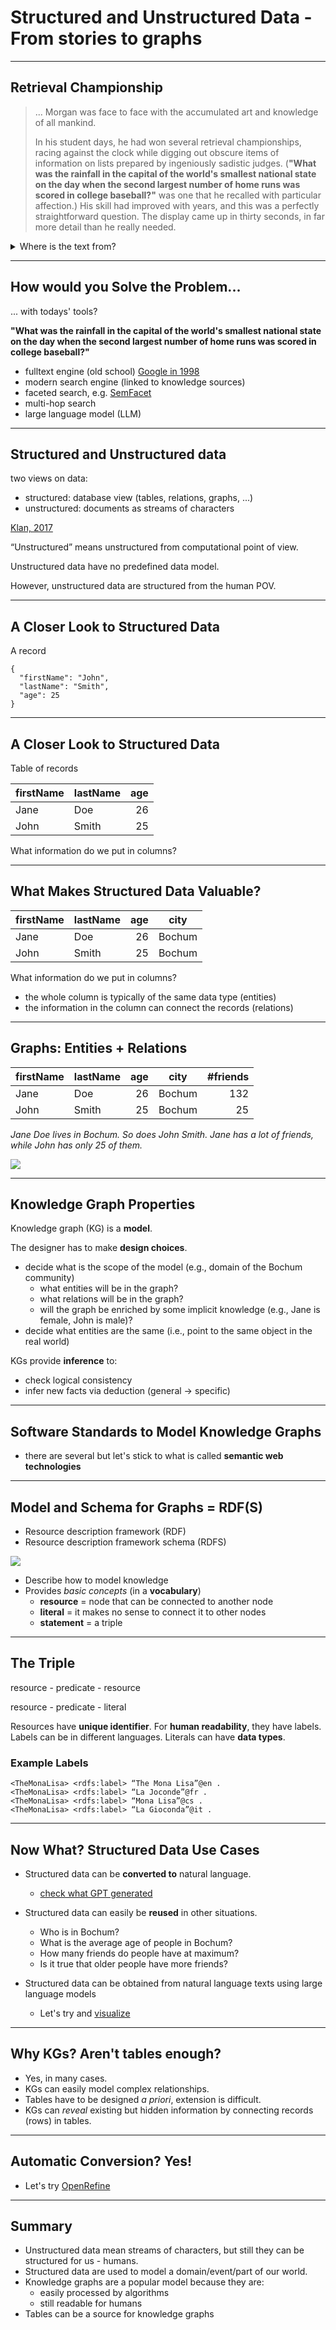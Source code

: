 # Structured and Unstructured Data - From stories to graphs

---

## Retrieval Championship

> ... Morgan was face to face with the accumulated art and knowledge of all mankind.
>
> In his student days, he had won several retrieval championships, racing against the clock while digging out obscure items of information on lists prepared by ingeniously sadistic judges. (**"What was the rainfall in the capital of the world's smallest national state on the day when the second largest number of home runs was scored in college baseball?"** was one that he recalled with particular affection.) His skill had improved with years, and this was a perfectly straightforward question. The display came up in thirty seconds, in far more detail than he really needed.
>
<details>
<summary>Where is the text from?</summary>
Arthur C. Clarke: THE FOUNTAINS OF PARADISE, 1979
</details>

---

## How would you Solve the Problem...

... with todays' tools?

**"What was the rainfall in the capital of the world's smallest national state on the day when the second largest number of home runs was scored in college baseball?"**

* fulltext engine (old school) [Google in 1998](https://www.pagetraffic.com/blog/wp-content/uploads/2023/08/history-of-google-1536x690.png)
* modern search engine (linked to knowledge sources)
* faceted search, e.g. [SemFacet](https://www.cs.ox.ac.uk/isg/tools/SemFacet/search.jpg)
* multi-hop search
* large language model (LLM)

---

## Structured and Unstructured data

two views on data:

- structured: database view (tables, relations, graphs, ...)
- unstructured: documents as streams of characters

[Klan, 2017](../references.md#Klan2017)

“Unstructured” means unstructured from computational point of view.

Unstructured data have no predefined data model.

However, unstructured data are structured from the human POV.

---

## A Closer Look to Structured Data

A record

```
{
  "firstName": "John",
  "lastName": "Smith",
  "age": 25
}
```

---

## A Closer Look to Structured Data

Table of records

| firstName | lastName | age |
|-----------|----------|----:|
| Jane      | Doe      | 26  |
| John      | Smith    | 25  |


What information do we put in columns?

---

## What Makes Structured Data Valuable?

| firstName | lastName | age | city   |
|-----------|----------|----:|--------|
| Jane      | Doe      | 26  | Bochum |
| John      | Smith    | 25  | Bochum |


What information do we put in columns?

* the whole column is typically of the same data type (entities)
* the information in the column can connect the records (relations)

---

## Graphs: Entities + Relations

| firstName | lastName | age | city   | #friends |
| --------- | -------- | --: | ------ | -------: |
| Jane      | Doe      | 26  | Bochum |      132 |
| John      | Smith    | 25  | Bochum |       25 |


*Jane Doe lives in Bochum. So does John Smith. Jane has a lot of friends, while John has only 25 of them.*

![](graph_jane_john.png)

---

## Knowledge Graph Properties

Knowledge graph (KG) is a **model**.

The designer has to make **design choices**.

* decide what is the scope of the model (e.g., domain of the Bochum community)
  * what entities will be in the graph?
  * what relations will be in the graph?
  * will the graph be enriched by some implicit knowledge (e.g., Jane is female, John is male)?
* decide what entities are the same (i.e., point to the same object in the real world)

KGs provide **inference** to:

* check logical consistency
* infer new facts via deduction (general $\rightarrow$ specific)

---

## Software Standards to Model Knowledge Graphs

* there are several but let's stick to what is called **semantic web technologies**

---

##  Model and Schema for Graphs = RDF(S)

* Resource description framework (RDF)
* Resource description framework schema (RDFS)

![](graph_jane_john.png)

* Describe how to model knowledge
* Provides *basic concepts* (in a **vocabulary**)
  * **resource** = node that can be connected to another node
  * **literal** = it makes no sense to connect it to other nodes
  * **statement** = a triple

---

## The Triple

   resource - predicate - resource

   resource - predicate - literal

Resources have **unique identifier**.
For **human readability**, they have labels.
Labels can be in different languages.
Literals can have **data types**.

### Example Labels
```
<TheMonaLisa> <rdfs:label> “The Mona Lisa”@en .
<TheMonaLisa> <rdfs:label> “La Joconde”@fr .
<TheMonaLisa> <rdfs:label> “Mona Lisa”@cs .
<TheMonaLisa> <rdfs:label> “La Gioconda”@it .
```

---

## Now What? Structured Data Use Cases

* Structured data can be **converted to** natural language.
  * [check what GPT generated](https://chatgpt.com/share/68793881-805c-8006-8d29-4ccbd0f3ea2f)

* Structured data can easily be **reused** in other situations.
  * Who is in Bochum?
  * What is the average age of people in Bochum?
  * How many friends do people have at maximum?
  * Is it true that older people have more friends?

* Structured data can be obtained from natural language texts using large language models
  * Let's try and [visualize](https://www.ldf.fi/service/rdf-grapher)

---

## Why KGs? Aren't tables enough?

* Yes, in many cases.
* KGs can easily model complex relationships.
* Tables have to be designed *a priori*, extension is difficult.
* KGs can *reveal* existing but hidden information by connecting records (rows) in tables.

---

## Automatic Conversion? Yes!

* Let's try [OpenRefine](https://openrefine.org/)

---

## Summary

* Unstructured data mean streams of characters, but still they can be
  structured for us - humans.
* Structured data are used to model a domain/event/part of our world.
* Knowledge graphs are a popular model because they are:
  * easily processed by algorithms
  * still readable for humans
* Tables can be a source for knowledge graphs
